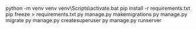 python -m venv venv
venv\Scripts\activate.bat
pip install -r requirements.txt
pip freeze > requirements.txt
py manage.py makemigrations
py manage.py migrate
py manage.py createsuperuser
py manage.py runserver